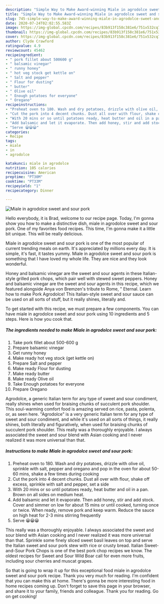 ```yaml
---
description: "Simple Way to Make Award-winning Miale in agrodolce sweet and sour pork"
title: "Simple Way to Make Award-winning Miale in agrodolce sweet and sour pork"
slug: 745-simple-way-to-make-award-winning-miale-in-agrodolce-sweet-and-sour-pork
date: 2020-07-24T02:02:55.583Z
image: https://img-global.cpcdn.com/recipes/83b913f158c381e6/751x532cq70/miale-in-agrodolce-sweet-and-sour-pork-recipe-main-photo.jpg
thumbnail: https://img-global.cpcdn.com/recipes/83b913f158c381e6/751x532cq70/miale-in-agrodolce-sweet-and-sour-pork-recipe-main-photo.jpg
cover: https://img-global.cpcdn.com/recipes/83b913f158c381e6/751x532cq70/miale-in-agrodolce-sweet-and-sour-pork-recipe-main-photo.jpg
author: Clyde Crawford
ratingvalue: 4.9
reviewcount: 45462
recipeingredient:
- " pork fillet about 500600 g"
- " balsamic vinegar"
- " runny honey"
- " hot veg stock get kettle on"
- " Salt and pepper"
- " Flour for dusting"
- " butter"
- " Olive oil"
- " Enough potatoes for everyone"
- " Oregano"
recipeinstructions:
- "Preheat oven to 180. Wash and dry potatoes, drizzle with olive oil, sprinkle with salt, pepper and oregano and pop in the oven for about 50-60 mins, shake a few times during cooking"
- "Cut the pork into 4 decent chunks. Dust all over with flour, shake off excess, sprinkle with salt and pepper, set a side"
- "With 20 mins or so until potatoes ready, heat butter and oil in a pan. Brown on all sides on medium heat."
- "Add balsamic and let it evaporate. Then add honey, stir and add stock. Cover and simmer on low for about 15 mins or until cooked, turning once or twice. When ready, remove pork and keep warm. Reduce the sauce on high heat for 2-3 mins stirring frequently"
- "Serve 😀😀😀"
categories:
- Recipe
tags:
- miale
- in
- agrodolce

katakunci: miale in agrodolce 
nutrition: 105 calories
recipecuisine: American
preptime: "PT30M"
cooktime: "PT33M"
recipeyield: "1"
recipecategory: Dinner

---
```



![Miale in agrodolce sweet and sour pork](https://img-global.cpcdn.com/recipes/83b913f158c381e6/751x532cq70/miale-in-agrodolce-sweet-and-sour-pork-recipe-main-photo.jpg)

Hello everybody, it is Brad, welcome to our recipe page. Today, I'm gonna show you how to make a distinctive dish, miale in agrodolce sweet and sour pork. One of my favorites food recipes. This time, I'm gonna make it a little bit unique. This will be really delicious.

Miale in agrodolce sweet and sour pork is one of the most popular of current trending meals on earth. It's appreciated by millions every day. It is simple, it's fast, it tastes yummy. Miale in agrodolce sweet and sour pork is something that I have loved my whole life. They are nice and they look wonderful.

Honey and balsamic vinegar are the sweet and sour agents in these Italian-style grilled pork chops, which pair well with stewed sweet peppers. Honey and balsamic vinegar are the sweet and sour agents in this recipe, which we featured alongside Anya von Bremzen&#39;s tribute to Rome, &#34; Eternal. Learn how to make Pork Agrodolce! This Italian-style sweet and sour sauce can be used on all sorts of stuff, but it really shines, literally and.


To get started with this recipe, we must prepare a few components. You can have miale in agrodolce sweet and sour pork using 10 ingredients and 5 steps. Here is how you cook that.

<!--inarticleads1-->

##### The ingredients needed to make Miale in agrodolce sweet and sour pork:

1. Take  pork fillet about 500-600 g
1. Prepare  balsamic vinegar
1. Get  runny honey
1. Make ready  hot veg stock (get kettle on)
1. Prepare  Salt and pepper
1. Make ready  Flour for dusting
1. Make ready  butter
1. Make ready  Olive oil
1. Take  Enough potatoes for everyone
1. Prepare  Oregano


Agrodolce, a generic Italian term for any type of sweet and sour condiment, really shines when used for braising chunks of succulent pork shoulder. This soul-warming comfort food is amazing served on rice, pasta, polenta, or, as seen here. &#34;Agrodolce&#34; is a very generic Italian term for any type of sweet and sour condiment, and while it&#39;s used on all sorts of things, it really shines, both literally and figuratively, when used for braising chunks of succulent pork shoulder. This really was a thoroughly enjoyable. I always associated the sweet and sour blend with Asian cooking and I never realized it was more universal than that. 

<!--inarticleads2-->

##### Instructions to make Miale in agrodolce sweet and sour pork:

1. Preheat oven to 180. Wash and dry potatoes, drizzle with olive oil, sprinkle with salt, pepper and oregano and pop in the oven for about 50-60 mins, shake a few times during cooking
1. Cut the pork into 4 decent chunks. Dust all over with flour, shake off excess, sprinkle with salt and pepper, set a side
1. With 20 mins or so until potatoes ready, heat butter and oil in a pan. Brown on all sides on medium heat.
1. Add balsamic and let it evaporate. Then add honey, stir and add stock. Cover and simmer on low for about 15 mins or until cooked, turning once or twice. When ready, remove pork and keep warm. Reduce the sauce on high heat for 2-3 mins stirring frequently
1. Serve 😀😀😀


This really was a thoroughly enjoyable. I always associated the sweet and sour blend with Asian cooking and I never realized it was more universal than that. Sprinkle some finely sliced sweet basil leaves on top and serve the Italian sweet and sour pork stew with rice or crusty bread. Italian Sweet-and-Sour Pork Chops is one of the best pork chop recipes we know. The oldest recipes for Sweet and Sour Wild Boar call for even more fruits, including sour cherries and muscat grapes. 

So that is going to wrap it up for this exceptional food miale in agrodolce sweet and sour pork recipe. Thank you very much for reading. I'm confident that you can make this at home. There's gonna be more interesting food in home recipes coming up. Don't forget to save this page in your browser, and share it to your family, friends and colleague. Thank you for reading. Go on get cooking!
